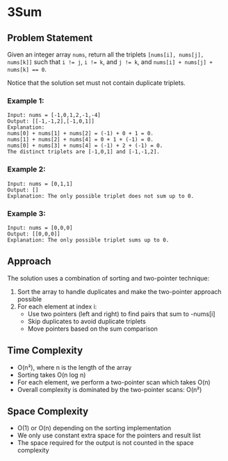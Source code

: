 # 3Sum

## Problem Statement
Given an integer array `nums`, return all the triplets `[nums[i], nums[j], nums[k]]` such that `i != j`, `i != k`, and `j != k`, and `nums[i] + nums[j] + nums[k] == 0`.

Notice that the solution set must not contain duplicate triplets.

### Example 1:
```
Input: nums = [-1,0,1,2,-1,-4]
Output: [[-1,-1,2],[-1,0,1]]
Explanation: 
nums[0] + nums[1] + nums[2] = (-1) + 0 + 1 = 0.
nums[1] + nums[2] + nums[4] = 0 + 1 + (-1) = 0.
nums[0] + nums[3] + nums[4] = (-1) + 2 + (-1) = 0.
The distinct triplets are [-1,0,1] and [-1,-1,2].
```

### Example 2:
```
Input: nums = [0,1,1]
Output: []
Explanation: The only possible triplet does not sum up to 0.
```

### Example 3:
```
Input: nums = [0,0,0]
Output: [[0,0,0]]
Explanation: The only possible triplet sums up to 0.
```

## Approach
The solution uses a combination of sorting and two-pointer technique:
1. Sort the array to handle duplicates and make the two-pointer approach possible
2. For each element at index i:
   - Use two pointers (left and right) to find pairs that sum to -nums[i]
   - Skip duplicates to avoid duplicate triplets
   - Move pointers based on the sum comparison

## Time Complexity
- O(n²), where n is the length of the array
- Sorting takes O(n log n)
- For each element, we perform a two-pointer scan which takes O(n)
- Overall complexity is dominated by the two-pointer scans: O(n²)

## Space Complexity
- O(1) or O(n) depending on the sorting implementation
- We only use constant extra space for the pointers and result list
- The space required for the output is not counted in the space complexity 